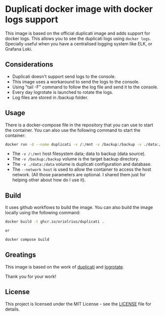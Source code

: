 # Duplicati docker image with docker logs support

This image is based on the official duplicati image and adds support for docker logs. This allows you to see the duplicati logs using `docker logs`. Specially useful when you have a centralised logging system like ELK, or Grafana Loki.

## Considerations

- Duplicati doesn't support send logs to the console. 
- This image uses a workaround to send the logs to the console.
- Using "tail -F" command to follow the log file and send it to the console.
- Every day logrotate is launched to rotate the logs.
- Log files are stored in /backup folder.

## Usage

There is a docker-compose file in the repository that you can use to start the container. You can also use the following command to start the container:

```bash
docker run -d --name duplicati -v /:/mnt -v /backup:/backup -v ./data:/data --network host ghcr.io/oriolrius/duplicati
```

- The `-v /:/mnt` host filesystem data; data to backup (data source).
- The `-v /backup:/backup` volume is the target backup directory.
- The `-v ./data:/data` volume is duplicati configuration and database.
- The `--network host` is used to allow the container to access the host network. (All those parameters are optional. I shared them just for helping other about how do I use it).

## Build

It uses github workflows to build the image. You can also build the image locally using the following command:

```bash
docker build -t ghcr.io/oriolrius/duplicati .

or 

docker compose build
```

## Greatings

This image is based on the work of [duplicati](https://github.com/duplicati/duplicati) and [logrotate](https://github.com/logrotate/logrotate). 

Thank you for your work!

## License

This project is licensed under the MIT License - see the [LICENSE](LICENSE) file for details.

